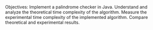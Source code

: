 Objectives: Implement a palindrome checker in Java. Understand and analyze the theoretical time complexity of the algorithm. Measure the experimental time complexity of the implemented algorithm. Compare theoretical and experimental results.
